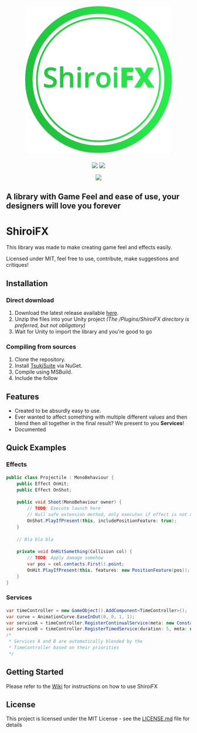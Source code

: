 ﻿<h1 align="center">
    <img src="https://raw.githubusercontent.com/BrunoSilvaFreire/ShiroiFX/master/ShiroiFX-Assets/Logo.png" alt="ShiroiFX" width="400">
</h1>

<p align="center">
    <img src="https://img.shields.io/github/license/BrunoSilvaFreire/ShiroiFX.svg">
    <img src="https://img.shields.io/github/last-commit/BrunoSilvaFreire/ShiroiFX.svg">
</p>  
<p align="middle">
    <img src="https://unity3d.com/profiles/unity3d/themes/unity/images/company/brand/logos/primary/unity-master-black.svg" width="200">
</p>  

## A library with Game Feel and ease of use, your designers will love you forever   
# ShiroiFX
This library was made to make creating game feel and effects easily.
  
Licensed under MIT, feel free to use, contribute, make suggestions and critiques!
## Installation
### Direct download
1. Download the latest release available [here](https://github.com/LunariStudios/ShiroiFX/releases).
2. Unzip the files into your Unity project _(The /Plugins/ShiroiFX directory is preferred, but not obligatory)_
3. Wait for Unity to import the library and you're good to go
### Compiling from sources 
1. Clone the repository.
2. Install [TsukiSuite](https://github.com/LunariStudios/TsukiSuite) via NuGet.
3. Compile using MSBuild.
4. Include the follow
## Features
* Created to be absurdly easy to use.
* Ever wanted to affect something with multiple different values 
and then blend then all together in the final result? We present to you **Services**!
* Documented 
## Quick Examples
### Effects
```csharp
public class Projectile : MonoBehaviour {
    public Effect OnHit;
    public Effect OnShot;

    public void Shoot(MonoBehaviour owner) {
        // TODO: Execute launch here
        // Null safe extension method, only executes if effect is not null
        OnShot.PlayIfPresent(this, includePositionFeature: true);
    }

    // Bla bla bla
        
    private void OnHitSomething(Collision col) {
        // TODO: Apply damage somehow
        var pos = col.contacts.First().point;
        OnHit.PlayIfPresent(this, features: new PositionFeature(pos));
    }
}
```
### Services
```csharp
var timeController = new GameObject().AddComponent<TimeController>();
var curve = AnimationCurve.EaseInOut(0, 0, 1, 1);
var serviceA = timeController.RegisterContinualService(meta: new ConstantTimeMeta(2), priority: 10);
var serviceB = timeController.RegisterTimedService(duration: 5, meta: new AnimatedTimeMeta(curve), priority: 20);
/* 
 * Services A and B are automatically blended by the   
 * TimeController based on their priorities
 */
```
## Getting Started  

Please refer to the [Wiki](https://github.com/DDevilISL/ShiroiFX/wiki) for instructions on how to use ShiroiFX

## License

This project is licensed under the MIT License - see the [LICENSE.md](LICENSE.md) file for details